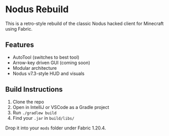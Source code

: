 # Nodus Rebuild

This is a retro-style rebuild of the classic Nodus hacked client for Minecraft using Fabric.

## Features

- AutoTool (switches to best tool)
- Arrow-key driven GUI (coming soon)
- Modular architecture
- Nodus v7.3-style HUD and visuals

## Build Instructions

1. Clone the repo
2. Open in IntelliJ or VSCode as a Gradle project
3. Run `./gradlew build`
4. Find your `.jar` in `build/libs/`

Drop it into your `mods` folder under Fabric 1.20.4.
